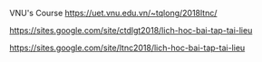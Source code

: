 VNU's Course
https://uet.vnu.edu.vn/~tqlong/2018ltnc/

https://sites.google.com/site/ctdlgt2018/lich-hoc-bai-tap-tai-lieu

https://sites.google.com/site/ltnc2018/lich-hoc-bai-tap-tai-lieu
